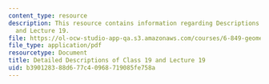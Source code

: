 ```yaml
---
content_type: resource
description: This resource contains information regarding Descriptions of Class 19
  and Lecture 19.
file: https://ol-ocw-studio-app-qa.s3.amazonaws.com/courses/6-849-geometric-folding-algorithms-linkages-origami-polyhedra-fall-2012/b390128388d677c40968719085fe758a_MIT6_849F12_desc19.pdf
file_type: application/pdf
resourcetype: Document
title: Detailed Descriptions of Class 19 and Lecture 19
uid: b3901283-88d6-77c4-0968-719085fe758a
---
```

